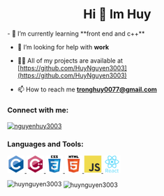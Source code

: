 <h1 align="center">Hi 👋 Im Huy</h1>
- 🌱 I’m currently learning **front end and c++**

- 🤝 I’m looking for help with **work**

- 👨‍💻 All of my projects are available at [https://github.com/HuyNguyen3003](https://github.com/HuyNguyen3003)

- 📫 How to reach me **tronghuy0077@gmail.com**


<h3 align="left">Connect with me:</h3>
<p align="left">
<a href="https://fb.com/nguyenhuy3003" target="blank"><img align="center" src="https://raw.githubusercontent.com/rahuldkjain/github-profile-readme-generator/master/src/images/icons/Social/facebook.svg" alt="nguyenhuy3003" height="30" width="40" /></a>
</p>

<h3 align="left">Languages and Tools:</h3>
<p align="left"> <a href="https://www.cprogramming.com/" target="_blank" rel="noreferrer"> <img src="https://raw.githubusercontent.com/devicons/devicon/master/icons/c/c-original.svg" alt="c" width="40" height="40"/> </a> <a href="https://www.w3schools.com/cpp/" target="_blank" rel="noreferrer"> <img src="https://raw.githubusercontent.com/devicons/devicon/master/icons/cplusplus/cplusplus-original.svg" alt="cplusplus" width="40" height="40"/> </a> <a href="https://www.w3schools.com/css/" target="_blank" rel="noreferrer"> <img src="https://raw.githubusercontent.com/devicons/devicon/master/icons/css3/css3-original-wordmark.svg" alt="css3" width="40" height="40"/> </a> <a href="https://www.w3.org/html/" target="_blank" rel="noreferrer"> <img src="https://raw.githubusercontent.com/devicons/devicon/master/icons/html5/html5-original-wordmark.svg" alt="html5" width="40" height="40"/> </a> <a href="https://developer.mozilla.org/en-US/docs/Web/JavaScript" target="_blank" rel="noreferrer"> <img src="https://raw.githubusercontent.com/devicons/devicon/master/icons/javascript/javascript-original.svg" alt="javascript" width="40" height="40"/> </a> <a href="https://reactjs.org/" target="_blank" rel="noreferrer"> <img src="https://raw.githubusercontent.com/devicons/devicon/master/icons/react/react-original-wordmark.svg" alt="react" width="40" height="40"/> </a> </p>

<p><img align="left" src="https://github-readme-stats.vercel.app/api/top-langs?username=huynguyen3003&show_icons=true&locale=en&layout=compact" alt="huynguyen3003" /></p>

<p>&nbsp;<img align="center" src="https://github-readme-stats.vercel.app/api?username=huynguyen3003&show_icons=true&locale=en" alt="huynguyen3003" /></p>
